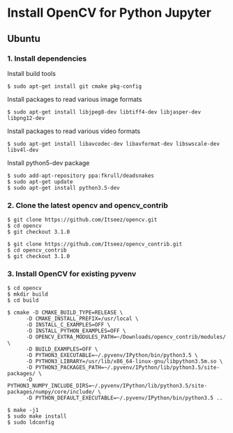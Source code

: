 # Install OpenCV for Python Jupyter

## Ubuntu
### 1. Install dependencies
Install build tools
```shell
$ sudo apt-get install git cmake pkg-config
```
Install packages to read various image formats
```shell
$ sudo apt-get install libjpeg8-dev libtiff4-dev libjasper-dev libpng12-dev
```
Install packages to read various video formats
```shell
$ sudo apt-get install libavcodec-dev libavformat-dev libswscale-dev libv4l-dev
```
Install python5-dev package
```shell
$ sudo add-apt-repository ppa:fkrull/deadsnakes
$ sudo apt-get update
$ sudo apt-get install python3.5-dev
```
### 2. Clone the latest opencv and opencv_contrib
```shell
$ git clone https://github.com/Itseez/opencv.git
$ cd opencv
$ git checkout 3.1.0

$ git clone https://github.com/Itseez/opencv_contrib.git
$ cd opencv_contrib
$ git checkout 3.1.0
```
### 3. Install OpenCV for existing pyvenv
```shell
$ cd opencv
$ mkdir build
$ cd build

$ cmake -D CMAKE_BUILD_TYPE=RELEASE \
      -D CMAKE_INSTALL_PREFIX=/usr/local \
      -D INSTALL_C_EXAMPLES=OFF \
      -D INSTALL_PYTHON_EXAMPLES=OFF \
      -D OPENCV_EXTRA_MODULES_PATH=~/Downloads/opencv_contrib/modules/ \
      -D BUILD_EXAMPLES=OFF \
      -D PYTHON3_EXECUTABLE=~/.pyvenv/IPython/bin/python3.5 \
      -D PYTHON3_LIBRARY=/usr/lib/x86_64-linux-gnu/libpython3.5m.so \
      -D PYTHON3_PACKAGES_PATH=~/.pyvenv/IPython/lib/python3.5/site-packages/ \
      -D PYTHON3_NUMPY_INCLUDE_DIRS=~/.pyvenv/IPython/lib/python3.5/site-packages/numpy/core/include/ \
      -D PYTHON_DEFAULT_EXECUTABLE=~/.pyvenv/IPython/bin/python3.5 ..

$ make -j1
$ sudo make install
$ sudo ldconfig
```
